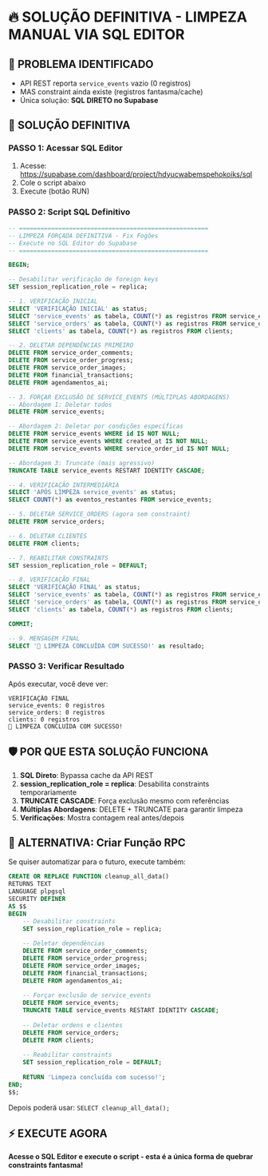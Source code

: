 # 🔥 SOLUÇÃO DEFINITIVA - LIMPEZA MANUAL VIA SQL EDITOR

## 🚨 PROBLEMA IDENTIFICADO
- API REST reporta `service_events` vazio (0 registros)
- MAS constraint ainda existe (registros fantasma/cache)
- Única solução: **SQL DIRETO no Supabase**

## 🎯 SOLUÇÃO DEFINITIVA

### PASSO 1: Acessar SQL Editor
1. Acesse: https://supabase.com/dashboard/project/hdyucwabemspehokoiks/sql
2. Cole o script abaixo
3. Execute (botão RUN)

### PASSO 2: Script SQL Definitivo
```sql
-- =====================================================
-- LIMPEZA FORÇADA DEFINITIVA - Fix Fogões
-- Execute no SQL Editor do Supabase
-- =====================================================

BEGIN;

-- Desabilitar verificação de foreign keys
SET session_replication_role = replica;

-- 1. VERIFICAÇÃO INICIAL
SELECT 'VERIFICAÇÃO INICIAL' as status;
SELECT 'service_events' as tabela, COUNT(*) as registros FROM service_events;
SELECT 'service_orders' as tabela, COUNT(*) as registros FROM service_orders;
SELECT 'clients' as tabela, COUNT(*) as registros FROM clients;

-- 2. DELETAR DEPENDÊNCIAS PRIMEIRO
DELETE FROM service_order_comments;
DELETE FROM service_order_progress;
DELETE FROM service_order_images;
DELETE FROM financial_transactions;
DELETE FROM agendamentos_ai;

-- 3. FORÇAR EXCLUSÃO DE SERVICE_EVENTS (MÚLTIPLAS ABORDAGENS)
-- Abordagem 1: Deletar todos
DELETE FROM service_events;

-- Abordagem 2: Deletar por condições específicas
DELETE FROM service_events WHERE id IS NOT NULL;
DELETE FROM service_events WHERE created_at IS NOT NULL;
DELETE FROM service_events WHERE service_order_id IS NOT NULL;

-- Abordagem 3: Truncate (mais agressivo)
TRUNCATE TABLE service_events RESTART IDENTITY CASCADE;

-- 4. VERIFICAÇÃO INTERMEDIÁRIA
SELECT 'APÓS LIMPEZA service_events' as status;
SELECT COUNT(*) as eventos_restantes FROM service_events;

-- 5. DELETAR SERVICE_ORDERS (agora sem constraint)
DELETE FROM service_orders;

-- 6. DELETAR CLIENTES
DELETE FROM clients;

-- 7. REABILITAR CONSTRAINTS
SET session_replication_role = DEFAULT;

-- 8. VERIFICAÇÃO FINAL
SELECT 'VERIFICAÇÃO FINAL' as status;
SELECT 'service_events' as tabela, COUNT(*) as registros FROM service_events;
SELECT 'service_orders' as tabela, COUNT(*) as registros FROM service_orders;
SELECT 'clients' as tabela, COUNT(*) as registros FROM clients;

COMMIT;

-- 9. MENSAGEM FINAL
SELECT '🎉 LIMPEZA CONCLUÍDA COM SUCESSO!' as resultado;
```

### PASSO 3: Verificar Resultado
Após executar, você deve ver:
```
VERIFICAÇÃO FINAL
service_events: 0 registros
service_orders: 0 registros  
clients: 0 registros
🎉 LIMPEZA CONCLUÍDA COM SUCESSO!
```

## 🛡️ POR QUE ESTA SOLUÇÃO FUNCIONA

1. **SQL Direto**: Bypassa cache da API REST
2. **session_replication_role = replica**: Desabilita constraints temporariamente
3. **TRUNCATE CASCADE**: Força exclusão mesmo com referências
4. **Múltiplas Abordagens**: DELETE + TRUNCATE para garantir limpeza
5. **Verificações**: Mostra contagem real antes/depois

## 🚀 ALTERNATIVA: Criar Função RPC

Se quiser automatizar para o futuro, execute também:

```sql
CREATE OR REPLACE FUNCTION cleanup_all_data()
RETURNS TEXT
LANGUAGE plpgsql
SECURITY DEFINER
AS $$
BEGIN
    -- Desabilitar constraints
    SET session_replication_role = replica;
    
    -- Deletar dependências
    DELETE FROM service_order_comments;
    DELETE FROM service_order_progress;
    DELETE FROM service_order_images;
    DELETE FROM financial_transactions;
    DELETE FROM agendamentos_ai;
    
    -- Forçar exclusão de service_events
    DELETE FROM service_events;
    TRUNCATE TABLE service_events RESTART IDENTITY CASCADE;
    
    -- Deletar ordens e clientes
    DELETE FROM service_orders;
    DELETE FROM clients;
    
    -- Reabilitar constraints
    SET session_replication_role = DEFAULT;
    
    RETURN 'Limpeza concluída com sucesso!';
END;
$$;
```

Depois poderá usar: `SELECT cleanup_all_data();`

## ⚡ EXECUTE AGORA

**Acesse o SQL Editor e execute o script - esta é a única forma de quebrar constraints fantasma!**
